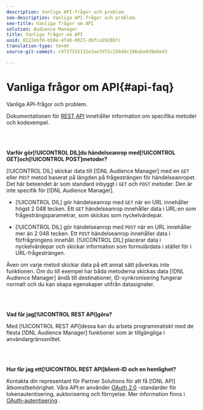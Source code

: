 ```yaml
---
description: Vanliga API-frågor och problem.
seo-description: Vanliga API-frågor och problem.
seo-title: Vanliga frågor om API
solution: Audience Manager
title: Vanliga frågor om API
uuid: 8222ebf0-b50e-4f48-8021-dbfca2828b7c
translation-type: tm+mt
source-git-commit: c9737315132e2ae7d72c250d8c196abe8d9e0e43

---
```



# Vanliga frågor om API{#api-faq}

Vanliga API-frågor och problem.

<!-- 

faq_api.xml

 -->

Dokumentationen för [REST API](../api/rest-api-main/rest-api-main.md) innehåller information om specifika metoder och kodexempel.

<br> 

**Varför gör[!UICONTROL DIL]du händelseanrop med[!UICONTROL GET]och[!UICONTROL POST]metoder?**

[!UICONTROL DIL] skickar data till [!DNL Audience Manager] med en `GET` eller `POST` metod baserat på längden på frågesträngen för händelseanropet. Det här beteendet är som standard inbyggt i `GET` och `POST` metoder. Den är inte specifik för [!DNL Audience Manager].

* [!UICONTROL DIL] gör händelseanrop med `GET` när en URL innehåller högst 2 048 tecken. Ett `GET` händelseanrop innehåller data i URL:en som frågesträngsparametrar, som skickas som nyckelvärdepar.

* [!UICONTROL DIL] gör händelseanrop med `POST` när en URL innehåller mer än 2 048 tecken. Ett `POST` händelseanrop innehåller data i förfrågningens innehåll. [!UICONTROL DIL] placerar data i nyckelvärdepar och skickar information som formulärdata i stället för i URL-frågesträngen.

Även om varje metod skickar data på ett annat sätt påverkas inte funktionen. Om du till exempel har båda metoderna skickas data [!DNL Audience Manager] ändå till destinationer, ID-synkronisering fungerar normalt och du kan skapa egenskaper utifrån datasignaler.

<br> 

**Vad får jag[!UICONTROL REST API]göra?**

Med [!UICONTROL REST API]dessa kan du arbeta programmatiskt med de flesta [!DNL Audience Manager] funktioner som är tillgängliga i användargränssnittet.

<br> 

**Hur får jag ett[!UICONTROL REST API]klient-ID och en hemlighet?**

Kontakta din representant för Partner Solutions för att få [!DNL API] åtkomstbehörighet. Våra API:er använder [OAuth 2.0](https://oauth.net/2/) -standarder för tokenautentisering, auktorisering och förnyelse. Mer information finns i [OAuth-autentisering](../api/rest-api-main/aam-api-getting-started.md#oauth) .
